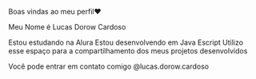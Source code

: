 Boas vindas ao meu perfil❤

Meu Nome é Lucas Dorow Cardoso

Estou estudando na Alura
Estou desenvolvendo em Java Escript
Utilizo esse espaço para a compartilhamento dos meus projetos desenvolvidos

Você pode entrar em contato comigo
@lucas.dorow.cardoso
